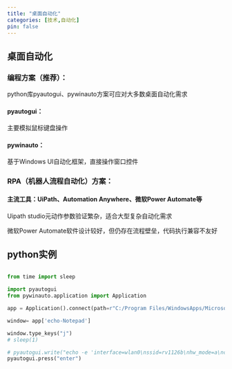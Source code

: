 ```yaml
---
title: "桌面自动化"
categories: [技术,自动化]
pin: false
---
```



## 桌面自动化

### 编程方案（推荐）：

python库pyautogui、pywinauto方案可应对大多数桌面自动化需求

#### pyautogui：

主要模拟鼠标键盘操作

#### pywinauto：

基于Windows UI自动化框架，直接操作窗口控件



### RPA（机器人流程自动化）方案：

#### 主流工具：UiPath、Automation Anywhere、微软Power Automate等

Uipath studio元动作参数验证繁杂，适合大型复杂自动化需求

微软Power Automate软件设计较好，但仍存在流程壁垒，代码执行兼容不友好


## python实例

```python

from time import sleep

import pyautogui
from pywinauto.application import Application

app = Application().connect(path=r"C:/Program Files/WindowsApps/Microsoft.WindowsNotepad_11.2503.16.0_x64__8wekyb3d8bbwe/Notepad")

window= app['echo-Notepad']

window.type_keys("j")
# sleep(1)

# pyautogui.write("echo -e 'interface=wlan0\nssid=rv1126b\nhw_mode=a\nchannel=%信道%\nieee80211n=1\nieee80211ac=1\ndriver=nl80211\nbeacon_int=100' >  /etc/hostapd_5.8.conf")
pyautogui.press("enter")

```
